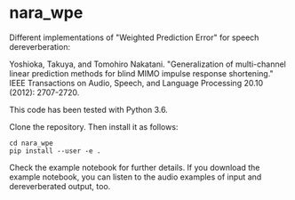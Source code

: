 # nara_wpe
Different implementations of "Weighted Prediction Error" for speech dereverberation:

Yoshioka, Takuya, and Tomohiro Nakatani. "Generalization of multi-channel linear prediction methods for blind MIMO impulse response shortening." IEEE Transactions on Audio, Speech, and Language Processing 20.10 (2012): 2707-2720.

This code has been tested with Python 3.6.

Clone the repository. Then install it as follows:

```
cd nara_wpe
pip install --user -e .
```

Check the example notebook for further details.
If you download the example notebook, you can listen to the audio examples of input and dereverberated output, too.
